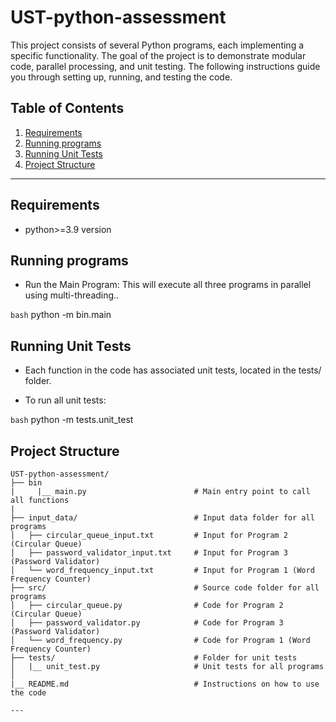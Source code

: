 # UST-python-assessment 

This project consists of several Python programs, each implementing a specific functionality. The goal of the project is to demonstrate modular code, parallel processing, and unit testing. The following instructions guide you through setting up, running, and testing the code.

## Table of Contents
1. [Requirements](#requirements)
2. [Running programs](#running-programs)
3. [Running Unit Tests](#running-unit-tests)
4. [Project Structure](#project-structure)


---
## Requirements
- python>=3.9 version 

## Running programs 
- Run the Main Program: This will execute all three programs in parallel using multi-threading..

`bash`
python -m bin.main

## Running Unit Tests
- Each function in the code has associated unit tests, located in the tests/ folder.

- To run all unit tests:

`bash`
python -m tests.unit_test


## Project Structure

```plaintext
UST-python-assessment/
├── bin
|     |__ main.py                        # Main entry point to call all functions  
|                      
├── input_data/                          # Input data folder for all programs
│   ├── circular_queue_input.txt         # Input for Program 2 (Circular Queue)
│   ├── password_validator_input.txt     # Input for Program 3 (Password Validator)
│   └── word_frequency_input.txt         # Input for Program 1 (Word Frequency Counter)
├── src/                                 # Source code folder for all programs
│   ├── circular_queue.py                # Code for Program 2 (Circular Queue)
│   ├── password_validator.py            # Code for Program 3 (Password Validator)
│   └── word_frequency.py                # Code for Program 1 (Word Frequency Counter)
├── tests/                               # Folder for unit tests
│   |__ unit_test.py                     # Unit tests for all programs
│     
|__ README.md                            # Instructions on how to use the code                            

---



